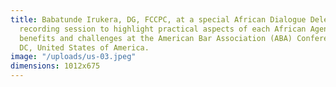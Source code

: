 ```yaml
---
title: Babatunde Irukera, DG, FCCPC, at a special African Dialogue Delegates Podcast
  recording session to highlight practical aspects of each African Agency’s work,
  benefits and challenges at the American Bar Association (ABA) Conference in Washington
  DC, United States of America.
image: "/uploads/us-03.jpeg"
dimensions: 1012x675
---
```


